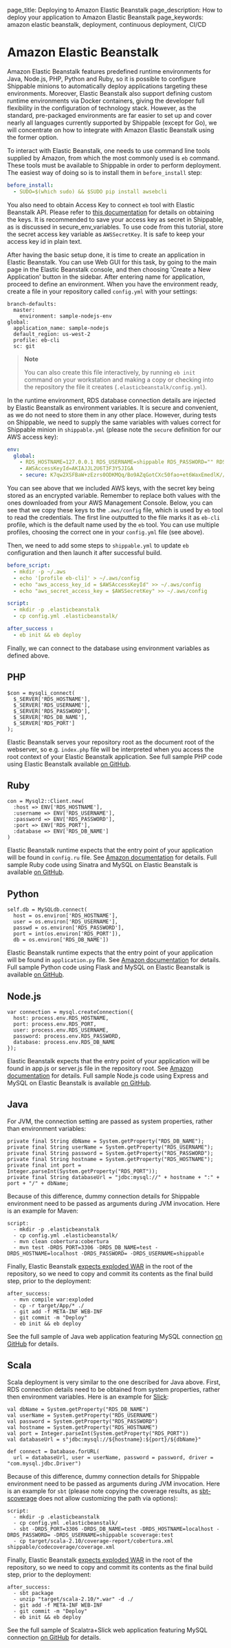 page_title: Deploying to Amazon Elastic Beanstalk
page_description: How to deploy your application to Amazon Elastic Beanstalk
page_keywords: amazon elastic beanstalk, deployment, continuous deployment, CI/CD

# Amazon Elastic Beanstalk

Amazon Elastic Beanstalk features predefined runtime environments for
Java, Node.js, PHP, Python and Ruby, so it is possible to configure
Shippable minions to automatically deploy applications targeting these
environments. Moreover, Elastic Beanstalk also support defining custom
runtime environments via Docker containers, giving the developer full
flexibility in the configuration of technology stack. However, as the
standard, pre-packaged environments are far easier to set up and cover
nearly all languages currently supported by Shippable (except for Go),
we will concentrate on how to integrate with Amazon Elastic Beanstalk
using the former option.

To interact with Elastic Beanstalk, one needs to use command line tools
supplied by Amazon, from which the most commonly used is `eb` command.
These tools must be available to Shippable in order to perform
deployment. The easiest way of doing so is to install them in
`before_install` step:

```yaml
before_install:
  - SUDO=$(which sudo) && $SUDO pip install awsebcli
```

You also need to obtain Access Key to connect `eb` tool with Elastic
Beanstalk API. Please refer to [this documentation](http://docs.aws.amazon.com/general/latest/gr/getting-aws-sec-creds.html) for details on obtaining the keys. It is recommended to save your access key as secret in Shippable, as is discussed in secure_env_variables.
To use code from this tutorial, store the secret access key variable as
`AWSSecretKey`. It is safe to keep your access key id in plain text.

After having the basic setup done, it is time to create an application
in Elastic Beanstalk. You can use Web GUI for this task, by going to the
main page in the Elastic Beanstalk console, and then choosing 'Create a
New Application' button in the sidebar. After entering name for
application, proceed to define an environment. When you have the
environment ready, create a file in your repository called `config.yml`
with your settings:

```
branch-defaults:
  master:
    environment: sample-nodejs-env
global:
  application_name: sample-nodejs
  default_region: us-west-2
  profile: eb-cli
  sc: git
```

> **Note**
>
> You can also create this file interactively, by running `eb init`
> command on your workstation and making a copy or checking into the
> repository the file it creates (`.elasticbeanstalk/config.yml`).

In the runtime environment, RDS database connection details are injected
by Elastic Beanstalk as environment variables. It is secure and
convenient, as we do not need to store them in any other place. However,
during tests on Shippable, we need to supply the same variables with
values correct for Shippable minion in `shippable.yml` (please note the
`secure` definition for our AWS access key):

```yaml
env:
  global:
    - RDS_HOSTNAME=127.0.0.1 RDS_USERNAME=shippable RDS_PASSWORD="" RDS_DB_NAME=test RDS_PORT=3306
    - AWSAccessKeyId=AKIAJJL2U6T3F3Y5JIGA
    - secure: K7qw2XSFBaW+zEzrs0ODKMQq/Bo9AZqGotCXc50fao+et6WaxEmedlK//MO9JozmPdcxDRq5k8A0pmjTLsMLstkh7PUFLu3Z6xowU2OhMyjQ0pS2J8Hw16SgZ9n2EW+3cps4dIijEzOwjA0Yx5rTOC7F9N8nvr/1l4Yp4i11qgW08cefEKuwiF/ypgrkK5BYJyJreZOEJt3lJ6/aXyXxPPl3X3Z+L+ca9mQmTN6q1wnlEcYLDU5EJtkk87KtOfVyoi/+aOFh49eDpwStSD4zDnygia8eAnCGK/p0XGFJCAwWK1nnFY7aklJrvElD+V/2lbr14TwF0rhmiba6Y6ylnw==
```

You can see above that we included AWS keys, with the secret key being
stored as an encrypted variable. Remember to replace both values with
the ones downloaded from your AWS Management Console. Below, you can see
that we copy these keys to the `.aws/config` file, which is used by `eb`
tool to read the credentials. The first line outputted to the file marks
it as `eb-cli` profile, which is the default name used by the `eb` tool.
You can use multiple profiles, choosing the correct one in your
`config.yml` file (see above).

Then, we need to add some steps to `shippable.yml` to update `eb`
configuration and then launch it after successful build.

```yaml
before_script:
  - mkdir -p ~/.aws
  - echo '[profile eb-cli]' > ~/.aws/config
  - echo "aws_access_key_id = $AWSAccessKeyId" >> ~/.aws/config
  - echo "aws_secret_access_key = $AWSSecretKey" >> ~/.aws/config

script:
  - mkdir -p .elasticbeanstalk
  - cp config.yml .elasticbeanstalk/

after_success :
  - eb init && eb deploy
```

Finally, we can connect to the database using environment variables as
defined above.

## PHP

```
$con = mysqli_connect(
  $_SERVER['RDS_HOSTNAME'],
  $_SERVER['RDS_USERNAME'],
  $_SERVER['RDS_PASSWORD'],
  $_SERVER['RDS_DB_NAME'],
  $_SERVER['RDS_PORT']
);
```

Elastic Beanstalk serves your repository root as the document root of
the webserver, so e.g. `index.php` file will be interpreted when you
access the root context of your Elastic Beanstalk application. See full
sample PHP code using Elastic Beanstalk available [on GitHub](https://github.com/shippableSamples/sample-php-mysql-beanstalk).

## Ruby

```
con = Mysql2::Client.new(
  :host => ENV['RDS_HOSTNAME'],
  :username => ENV['RDS_USERNAME'],
  :password => ENV['RDS_PASSWORD'],
  :port => ENV['RDS_PORT'],
  :database => ENV['RDS_DB_NAME']
)
```

Elastic Beanstalk runtime expects that the entry point of your
application will be found in `config.ru` file. See [Amazon documentation](http://docs.aws.amazon.com/elasticbeanstalk/latest/dg/create_deploy_Ruby_sinatra.html)
for details. Full sample Ruby code using Sinatra and MySQL on Elastic
Beanstalk is available [on GitHub](https://github.com/shippableSamples/sample-ruby-mysql-beanstalk).

## Python

```
self.db = MySQLdb.connect(
  host = os.environ['RDS_HOSTNAME'],
  user = os.environ['RDS_USERNAME'],
  passwd = os.environ['RDS_PASSWORD'],
  port = int(os.environ['RDS_PORT']),
  db = os.environ['RDS_DB_NAME'])
```

Elastic Beanstalk runtime expects that the entry point of your
application will be found in `application.py` file. See [Amazon documentation](http://docs.aws.amazon.com/elasticbeanstalk/latest/dg/create_deploy_Python_flask.html)
for details. Full sample Python code using Flask and MySQL on Elastic
Beanstalk is available [on GitHub](https://github.com/shippableSamples/sample-python-mysql-beanstalk).

## Node.js

```
var connection = mysql.createConnection({
  host: process.env.RDS_HOSTNAME,
  port: process.env.RDS_PORT,
  user: process.env.RDS_USERNAME,
  password: process.env.RDS_PASSWORD,
  database: process.env.RDS_DB_NAME
});
```

Elastic Beanstalk expects that the entry point of your application will
be found in app.js or server.js file in the repository root. See [Amazon documentation](http://docs.aws.amazon.com/elasticbeanstalk/latest/dg/create_deploy_nodejs_express.html)
for details. Full sample Node.js code using Express and MySQL on Elastic
Beanstalk is available [on GitHub](https://github.com/shippableSamples/sample-nodejs-mysql-beanstalk).

## Java

For JVM, the connection setting are passed as system properties, rather
than environment variables:

```
private final String dbName = System.getProperty("RDS_DB_NAME");
private final String userName = System.getProperty("RDS_USERNAME");
private final String password = System.getProperty("RDS_PASSWORD");
private final String hostname = System.getProperty("RDS_HOSTNAME");
private final int port = Integer.parseInt(System.getProperty("RDS_PORT"));
private final String databaseUrl = "jdbc:mysql://" + hostname + ":" + port + "/" + dbName;
```

Because of this difference, dummy connection details for Shippable
environment need to be passed as arguments during JVM invocation. Here
is an example for Maven:

```
script:
  - mkdir -p .elasticbeanstalk
  - cp config.yml .elasticbeanstalk/
  - mvn clean cobertura:cobertura
  - mvn test -DRDS_PORT=3306 -DRDS_DB_NAME=test -DRDS_HOSTNAME=localhost -DRDS_PASSWORD= -DRDS_USERNAME=shippable
```

Finally, Elastic Beanstalk [expects exploded WAR](https://forums.aws.amazon.com/thread.jspa?messageID=329550) in the root of the repository, so we need to copy and commit its contents as the final build step, prior to the deployment:

```
after_success:
  - mvn compile war:exploded
  - cp -r target/App/* ./
  - git add -f META-INF WEB-INF
  - git commit -m "Deploy"
  - eb init && eb deploy
```

See the full sample of Java web application featuring MySQL connection
[on GitHub](https://github.com/shippableSamples/sample-java-mysql-beanstalk)
for details.

## Scala

Scala deployment is very similar to the one described for Java above.
First, RDS connection details need to be obtained from system
properties, rather then environment variables. Here is an example for
[Slick](http://slick.typesafe.com/):

```
val dbName = System.getProperty("RDS_DB_NAME")
val userName = System.getProperty("RDS_USERNAME")
val password = System.getProperty("RDS_PASSWORD")
val hostname = System.getProperty("RDS_HOSTNAME")
val port = Integer.parseInt(System.getProperty("RDS_PORT"))
val databaseUrl = s"jdbc:mysql://${hostname}:${port}/${dbName}"

def connect = Database.forURL(
  url = databaseUrl, user = userName, password = password, driver = "com.mysql.jdbc.Driver")
```

Because of this difference, dummy connection details for Shippable
environment need to be passed as arguments during JVM invocation. Here
is an example for `sbt` (please note copying the coverage results, as
[sbt-scoverage](https://github.com/scoverage/sbt-scoverage) does not
allow customizing the path via options):

```
script:
  - mkdir -p .elasticbeanstalk
  - cp config.yml .elasticbeanstalk/
  - sbt -DRDS_PORT=3306 -DRDS_DB_NAME=test -DRDS_HOSTNAME=localhost -DRDS_PASSWORD= -DRDS_USERNAME=shippable scoverage:test
  - cp target/scala-2.10/coverage-report/cobertura.xml shippable/codecoverage/coverage.xml
```

Finally, Elastic Beanstalk [expects exploded
WAR](https://forums.aws.amazon.com/thread.jspa?messageID=329550) in the
root of the repository, so we need to copy and commit its contents as
the final build step, prior to the deployment:

```
after_success:
  - sbt package
  - unzip "target/scala-2.10/*.war" -d ./
  - git add -f META-INF WEB-INF
  - git commit -m "Deploy"
  - eb init && eb deploy
```

See the full sample of Scalatra+Slick web application featuring MySQL
connection [on GitHub](https://github.com/Shippable/sample-scala-mysql-beanstalk) for
details.
